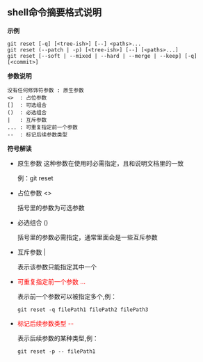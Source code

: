 ## shell命令摘要格式说明

**示例**

```shell
git reset [-q] [<tree-ish>] [--] <paths>...
git reset (--patch | -p) [<tree-ish>] [--] [<paths>...]
git reset [--soft | --mixed | --hard | --merge | --keep] [-q] [<commit>]
```

**参数说明**

```
没有任何修饰符参数 : 原生参数
<>  : 占位参数
[]  : 可选组合
()  : 必选组合
|   : 互斥参数
... : 可重复指定前一个参数
--  : 标记后续参数类型
```

**符号解读**

- 原生参数 	这种参数在使用时必需指定，且和说明文档里的一致

  例：git reset

- 占位参数	<>

  括号里的参数为可选参数

- 必选组合	()

  括号里的参数必需指定，通常里面会是一些互斥参数

- 互斥参数	|

  表示该参数只能指定其中一个

- <font color=#FF0000>可重复指定前一个参数	... </font> 	

  表示前一个参数可以被指定多个,例：

  ```shell
  git reset -q filePath1 filePath2 filePath3
  ```

- <font color=#FF0000>标记后续参数类型	--</font> 

  表示后续参数的某种类型,例：

  ```shell
  git reset -p -- filePath1
  ```

  


